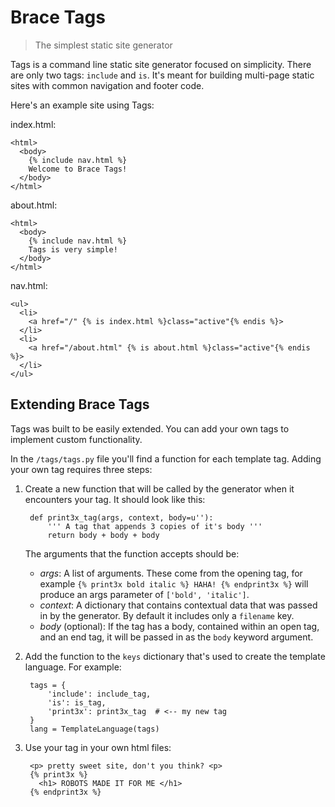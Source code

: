 Brace Tags
==========

> The simplest static site generator

Tags is a command line static site generator focused on simplicity. There are only two tags: `include` and `is`. It's meant for building multi-page static sites with common navigation and footer code.

Here's an example site using Tags:

index.html:

    <html>
      <body>
        {% include nav.html %}
        Welcome to Brace Tags!
      </body>
    </html>


about.html:

    <html>
      <body>
        {% include nav.html %}
        Tags is very simple!
      </body>
    </html>


nav.html:

    <ul>
      <li>
        <a href="/" {% is index.html %}class="active"{% endis %}>
      </li>
      <li>
        <a href="/about.html" {% is about.html %}class="active"{% endis %}>
      </li>
    </ul>        


## Extending Brace Tags

Tags was built to be easily extended. You can add your own tags to implement custom functionality. 

In the `/tags/tags.py` file you'll find a function for each template tag. Adding your own tag requires three steps:

1. Create a new function that will be called by the generator when it encounters your tag. It should look like this:

        def print3x_tag(args, context, body=u''):
            ''' A tag that appends 3 copies of it's body '''
            return body + body + body

   The arguments that the function accepts should be:

   - *args*: A list of arguments. These come from the opening tag, 
     for example `{% print3x bold italic %} HAHA! {% endprint3x %}` will 
     produce an args parameter of `['bold', 'italic']`.
   - *context*: A dictionary that contains contextual data that was passed 
     in by the generator. By default it includes only a `filename` key.
   - *body* (optional): If the tag has a body, contained within an open tag, 
     and an end tag, it will be passed in as the `body` keyword argument.

2. Add the function to the `keys` dictionary that's used to create the template language. For example:

        tags = {
            'include': include_tag,
            'is': is_tag,
            'print3x': print3x_tag  # <-- my new tag
        }
        lang = TemplateLanguage(tags)

3. Use your tag in your own html files:

        <p> pretty sweet site, don't you think? <p>
        {% print3x %}
          <h1> ROBOTS MADE IT FOR ME </h1>
        {% endprint3x %}

